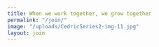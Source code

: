 ```yaml
---
title: When we work together, we grow together
permalink: "/join/"
image: "/uploads/CedricSeries2-img-11.jpg"
layout: join
---
```

